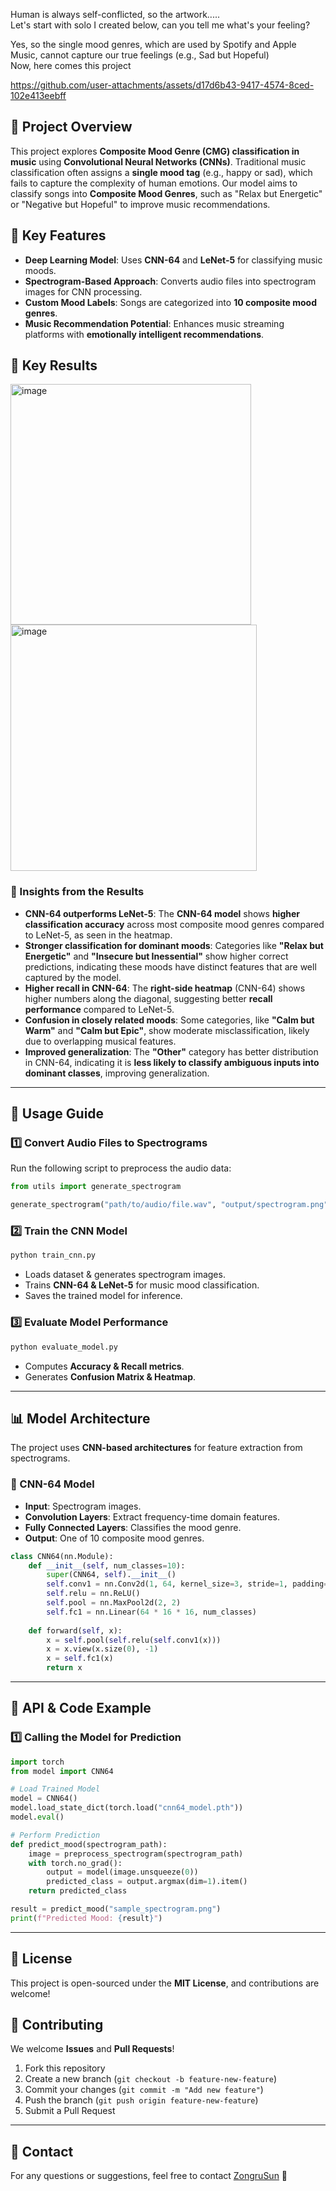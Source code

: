 
Human is always self-conflicted, so the artwork.....\
Let's start with solo I created below, can you tell me what's your feeling?



Yes, so the single mood genres, which are used by Spotify and Apple Music, cannot capture our true feelings (e.g., Sad but Hopeful)\
Now, here comes this project



https://github.com/user-attachments/assets/d17d6b43-9417-4574-8ced-102e413eebff






## 🎵 Project Overview
This project explores **Composite Mood Genre (CMG) classification in music** using **Convolutional Neural Networks (CNNs)**. Traditional music classification often assigns a **single mood tag** (e.g., happy or sad), which fails to capture the complexity of human emotions. Our model aims to classify songs into **Composite Mood Genres**, such as "Relax but Energetic" or "Negative but Hopeful" to improve music recommendations.

## 🚀 Key Features
- **Deep Learning Model**: Uses **CNN-64** and **LeNet-5** for classifying music moods.
- **Spectrogram-Based Approach**: Converts audio files into spectrogram images for CNN processing.
- **Custom Mood Labels**: Songs are categorized into **10 composite mood genres**.
- **Music Recommendation Potential**: Enhances music streaming platforms with **emotionally intelligent recommendations**.

## 📂 Key Results
<img width="385" alt="image" src="https://github.com/user-attachments/assets/32379f83-e63c-40ac-bed8-1a719fdabf47" /><img width="394" alt="image" src="https://github.com/user-attachments/assets/39f58116-be6b-44d2-8f97-16d7610b8fd9" />
### **🔹 Insights from the Results**
- **CNN-64 outperforms LeNet-5**: The **CNN-64 model** shows **higher classification accuracy** across most composite mood genres compared to LeNet-5, as seen in the heatmap.
- **Stronger classification for dominant moods**: Categories like **"Relax but Energetic"** and **"Insecure but Inessential"** show higher correct predictions, indicating these moods have distinct features that are well captured by the model.
- **Higher recall in CNN-64**: The **right-side heatmap** (CNN-64) shows higher numbers along the diagonal, suggesting better **recall performance** compared to LeNet-5.
- **Confusion in closely related moods**: Some categories, like **"Calm but Warm"** and **"Calm but Epic"**, show moderate misclassification, likely due to overlapping musical features.
- **Improved generalization**: The **"Other"** category has better distribution in CNN-64, indicating it is **less likely to classify ambiguous inputs into dominant classes**, improving generalization.

---

## 📌 **Usage Guide**

### **1️⃣ Convert Audio Files to Spectrograms**
Run the following script to preprocess the audio data:
```python
from utils import generate_spectrogram

generate_spectrogram("path/to/audio/file.wav", "output/spectrogram.png")
```

### **2️⃣ Train the CNN Model**
```python
python train_cnn.py
```
- Loads dataset & generates spectrogram images.
- Trains **CNN-64 & LeNet-5** for music mood classification.
- Saves the trained model for inference.

### **3️⃣ Evaluate Model Performance**
```python
python evaluate_model.py
```
- Computes **Accuracy & Recall metrics**.
- Generates **Confusion Matrix & Heatmap**.

---

## 📊 **Model Architecture**
The project uses **CNN-based architectures** for feature extraction from spectrograms.

### **🔹 CNN-64 Model**
- **Input**: Spectrogram images.
- **Convolution Layers**: Extract frequency-time domain features.
- **Fully Connected Layers**: Classifies the mood genre.
- **Output**: One of 10 composite mood genres.

```python
class CNN64(nn.Module):
    def __init__(self, num_classes=10):
        super(CNN64, self).__init__()
        self.conv1 = nn.Conv2d(1, 64, kernel_size=3, stride=1, padding=1)
        self.relu = nn.ReLU()
        self.pool = nn.MaxPool2d(2, 2)
        self.fc1 = nn.Linear(64 * 16 * 16, num_classes)
    
    def forward(self, x):
        x = self.pool(self.relu(self.conv1(x)))
        x = x.view(x.size(0), -1)
        x = self.fc1(x)
        return x
```

---

## 📌 **API & Code Example**
### **1️⃣ Calling the Model for Prediction**
```python
import torch
from model import CNN64

# Load Trained Model
model = CNN64()
model.load_state_dict(torch.load("cnn64_model.pth"))
model.eval()

# Perform Prediction
def predict_mood(spectrogram_path):
    image = preprocess_spectrogram(spectrogram_path)
    with torch.no_grad():
        output = model(image.unsqueeze(0))
        predicted_class = output.argmax(dim=1).item()
    return predicted_class

result = predict_mood("sample_spectrogram.png")
print(f"Predicted Mood: {result}")
```

---

## 📜 License
This project is open-sourced under the **MIT License**, and contributions are welcome!

## 🤝 Contributing
We welcome **Issues** and **Pull Requests**!
1. Fork this repository
2. Create a new branch (`git checkout -b feature-new-feature`)
3. Commit your changes (`git commit -m "Add new feature"`)
4. Push the branch (`git push origin feature-new-feature`)
5. Submit a Pull Request

---

## 📧 Contact
For any questions or suggestions, feel free to contact [ZongruSun](https://github.com/ZongruSun) 🚀




